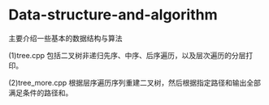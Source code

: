 # Data-structure-and-algorithm

主要介绍一些基本的数据结构与算法

(1)tree.cpp 包括二叉树非递归先序、中序、后序遍历，以及层次遍历的分层打印。

(2)tree_more.cpp 根据层序遍历序列重建二叉树，然后根据指定路径和输出全部满足条件的路径和。
